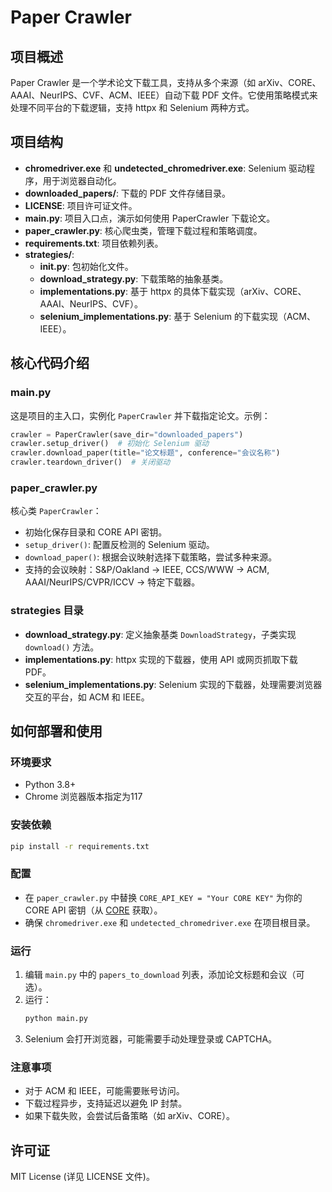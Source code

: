# Paper Crawler

## 项目概述

Paper Crawler 是一个学术论文下载工具，支持从多个来源（如 arXiv、CORE、AAAI、NeurIPS、CVF、ACM、IEEE）自动下载 PDF 文件。它使用策略模式来处理不同平台的下载逻辑，支持 httpx 和 Selenium 两种方式。

## 项目结构

- **chromedriver.exe** 和 **undetected_chromedriver.exe**: Selenium 驱动程序，用于浏览器自动化。
- **downloaded_papers/**: 下载的 PDF 文件存储目录。
- **LICENSE**: 项目许可证文件。
- **main.py**: 项目入口点，演示如何使用 PaperCrawler 下载论文。
- **paper_crawler.py**: 核心爬虫类，管理下载过程和策略调度。
- **requirements.txt**: 项目依赖列表。
- **strategies/**:
  - **__init__.py**: 包初始化文件。
  - **download_strategy.py**: 下载策略的抽象基类。
  - **implementations.py**: 基于 httpx 的具体下载实现（arXiv、CORE、AAAI、NeurIPS、CVF）。
  - **selenium_implementations.py**: 基于 Selenium 的下载实现（ACM、IEEE）。

## 核心代码介绍

### main.py
这是项目的主入口，实例化 `PaperCrawler` 并下载指定论文。示例：
```python
crawler = PaperCrawler(save_dir="downloaded_papers")
crawler.setup_driver()  # 初始化 Selenium 驱动
crawler.download_paper(title="论文标题", conference="会议名称")
crawler.teardown_driver()  # 关闭驱动
```

### paper_crawler.py
核心类 `PaperCrawler`：
- 初始化保存目录和 CORE API 密钥。
- `setup_driver()`: 配置反检测的 Selenium 驱动。
- `download_paper()`: 根据会议映射选择下载策略，尝试多种来源。
- 支持的会议映射：S&P/Oakland -> IEEE, CCS/WWW -> ACM, AAAI/NeurIPS/CVPR/ICCV -> 特定下载器。

### strategies 目录
- **download_strategy.py**: 定义抽象基类 `DownloadStrategy`，子类实现 `download()` 方法。
- **implementations.py**: httpx 实现的下载器，使用 API 或网页抓取下载 PDF。
- **selenium_implementations.py**: Selenium 实现的下载器，处理需要浏览器交互的平台，如 ACM 和 IEEE。

## 如何部署和使用

### 环境要求
- Python 3.8+
- Chrome 浏览器版本指定为117

### 安装依赖
```bash
pip install -r requirements.txt
```

### 配置
- 在 `paper_crawler.py` 中替换 `CORE_API_KEY = "Your CORE KEY"` 为你的 CORE API 密钥（从 [CORE](https://core.ac.uk/) 获取）。
- 确保 `chromedriver.exe` 和 `undetected_chromedriver.exe` 在项目根目录。

### 运行
1. 编辑 `main.py` 中的 `papers_to_download` 列表，添加论文标题和会议（可选）。
2. 运行：
   ```bash
   python main.py
   ```
3. Selenium 会打开浏览器，可能需要手动处理登录或 CAPTCHA。

### 注意事项
- 对于 ACM 和 IEEE，可能需要账号访问。
- 下载过程异步，支持延迟以避免 IP 封禁。
- 如果下载失败，会尝试后备策略（如 arXiv、CORE）。

## 许可证
MIT License (详见 LICENSE 文件)。 